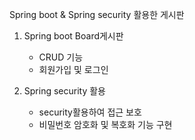 Spring boot & Spring security 활용한 게시판

1) Spring boot Board게시판
   - CRUD 기능
   - 회원가입 및 로그인
  
2) Spring security 활용
   - security활용하여 접근 보호
   - 비밀번호 암호화 및 복호화 기능 구현
   
